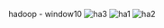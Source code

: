 hadoop - window10
![ha3](https://github.com/OwenKimcertified/spark-hadoop-sqoop-etc/assets/99598620/aa6c640e-dcf2-4f78-92a8-be78882cfeb6)
![ha1](https://github.com/OwenKimcertified/spark-hadoop-sqoop-etc/assets/99598620/b08f01ec-346f-445b-b363-b5c41f2640d0)
![ha2](https://github.com/OwenKimcertified/spark-hadoop-sqoop-etc/assets/99598620/8c3e12d0-3084-4bf6-a96c-dce81b3c3c0b)
